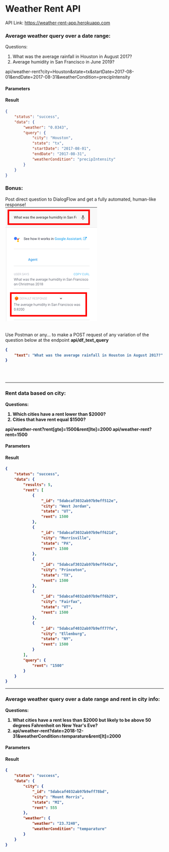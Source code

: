 # Weather Rent API

API Link: https://weather-rent-app.herokuapp.com

### Average weather query over a date range:

Questions:
1. What was the average rainfall in Houston in August 2017?
2. Average humidity in San Francisco in June 2019?

api/weather-rent?city=Houston&state=tx&startDate=2017-08-01&endDate=2017-08-31&weatherCondition=precipIntensity

#### Parameters
    
#### Result

```json
{
    "status": "success",
    "data": {
        "weather": "0.0343",
        "query": {
            "city": "Houston",
            "state": "tx",
            "startDate": "2017-08-01",
            "endDate": "2017-08-31",
            "weatherCondition": "precipIntensity"
        }
    }
}
```

<h3>Bonus:</h3>

Post direct question to DialogFlow and get a fully automated, human-like response!<br>
![](df.png) <br><br>

Use Postman or any... to make a POST request of any variation of the question below at the endpoint
<b>api/df_text_query<b>
    
```json
{
    "text": "What was the average rainfall in Houston in August 2017?"
}
```


<br> <br>
<hr>
<h3>Rent data based on city:</h3>

Questions:
1. Which cities have a rent lower than \$2000?
2. Cities that have rent equal $1500?

api/weather-rent?rent[gte]=1500&rent[lte]=2000
api/weather-rent?rent=1500

#### Parameters
    
#### Result

```json
{
    "status": "success",
    "data": {
        "results": 5,
        "rent": [
            {
                "_id": "5dabcaf3032ab97b9eff512e",
                "city": "West Jordan",
                "state": "UT",
                "rent": 1500
            },
            {
                "_id": "5dabcaf3032ab97b9eff621d",
                "city": "Morrisville",
                "state": "PA",
                "rent": 1500
            },
            {
                "_id": "5dabcaf3032ab97b9eff643a",
                "city": "Princeton",
                "state": "TX",
                "rent": 1500
            },
            {
                "_id": "5dabcaf4032ab97b9eff6b29",
                "city": "Fairfax",
                "state": "VT",
                "rent": 1500
            },
            {
                "_id": "5dabcaf4032ab97b9eff77fe",
                "city": "Ellenburg",
                "state": "NY",
                "rent": 1500
            }
        ],
        "query": {
            "rent": "1500"
        }
    }
}
```

<hr>
<h3>Average weather query over a date range and rent in city info:</h3>

Questions:
1. What cities have a rent less than $2000 but likely to be above 50 degrees Fahrenheit on New Year's Eve?<br>
2. api/weather-rent?date=2018-12-31&weatherCondition=temparature&rent[lt]=2000

#### Parameters
    
#### Result

```json
{
    "status": "success",
    "data": {
        "city": {
            "_id": "5dabcaf4032ab97b9eff78bd",
            "city": "Mount Morris",
            "state": "MI",
            "rent": 555
        },
        "weather": {
            "weather": "23.7240",
            "weatherCondition": "temparature"
        }
    }
}
```

